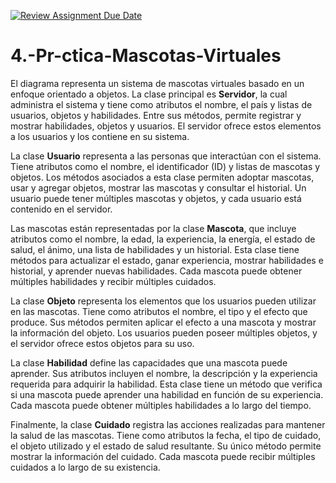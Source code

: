 [![Review Assignment Due Date](https://classroom.github.com/assets/deadline-readme-button-22041afd0340ce965d47ae6ef1cefeee28c7c493a6346c4f15d667ab976d596c.svg)](https://classroom.github.com/a/_T9NCoa5)
# 4.-Pr-ctica-Mascotas-Virtuales

El diagrama representa un sistema de mascotas virtuales basado en un enfoque orientado a objetos. La clase principal es **Servidor**, la cual administra el sistema y tiene como atributos el nombre, el país y listas de usuarios, objetos y habilidades. Entre sus métodos, permite registrar y mostrar habilidades, objetos y usuarios. El servidor ofrece estos elementos a los usuarios y los contiene en su sistema.

La clase **Usuario** representa a las personas que interactúan con el sistema. Tiene atributos como el nombre, el identificador (ID) y listas de mascotas y objetos. Los métodos asociados a esta clase permiten adoptar mascotas, usar y agregar objetos, mostrar las mascotas y consultar el historial. Un usuario puede tener múltiples mascotas y objetos, y cada usuario está contenido en el servidor.

Las mascotas están representadas por la clase **Mascota**, que incluye atributos como el nombre, la edad, la experiencia, la energía, el estado de salud, el ánimo, una lista de habilidades y un historial. Esta clase tiene métodos para actualizar el estado, ganar experiencia, mostrar habilidades e historial, y aprender nuevas habilidades. Cada mascota puede obtener múltiples habilidades y recibir múltiples cuidados.

La clase **Objeto** representa los elementos que los usuarios pueden utilizar en las mascotas. Tiene como atributos el nombre, el tipo y el efecto que produce. Sus métodos permiten aplicar el efecto a una mascota y mostrar la información del objeto. Los usuarios pueden poseer múltiples objetos, y el servidor ofrece estos objetos para su uso.

La clase **Habilidad** define las capacidades que una mascota puede aprender. Sus atributos incluyen el nombre, la descripción y la experiencia requerida para adquirir la habilidad. Esta clase tiene un método que verifica si una mascota puede aprender una habilidad en función de su experiencia. Cada mascota puede obtener múltiples habilidades a lo largo del tiempo.

Finalmente, la clase **Cuidado** registra las acciones realizadas para mantener la salud de las mascotas. Tiene como atributos la fecha, el tipo de cuidado, el objeto utilizado y el estado de salud resultante. Su único método permite mostrar la información del cuidado. Cada mascota puede recibir múltiples cuidados a lo largo de su existencia.
